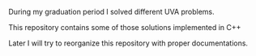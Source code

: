 During my graduation period I solved different UVA problems.

This repository contains some of those solutions implemented in C++

Later I will try to reorganize this repository with proper documentations. 